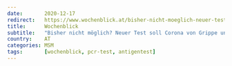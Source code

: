 ```yaml
---
date:       2020-12-17
redirect:   https://www.wochenblick.at/bisher-nicht-moeglich-neuer-test-soll-corona-von-grippe-unterscheiden/
title:      Wochenblick
subtitle:   "Bisher nicht möglich? Neuer Test soll Corona von Grippe unterscheiden"
country:    AT
categories: MSM
tags:       [wochenblick, pcr-test, antigentest]
---
```

